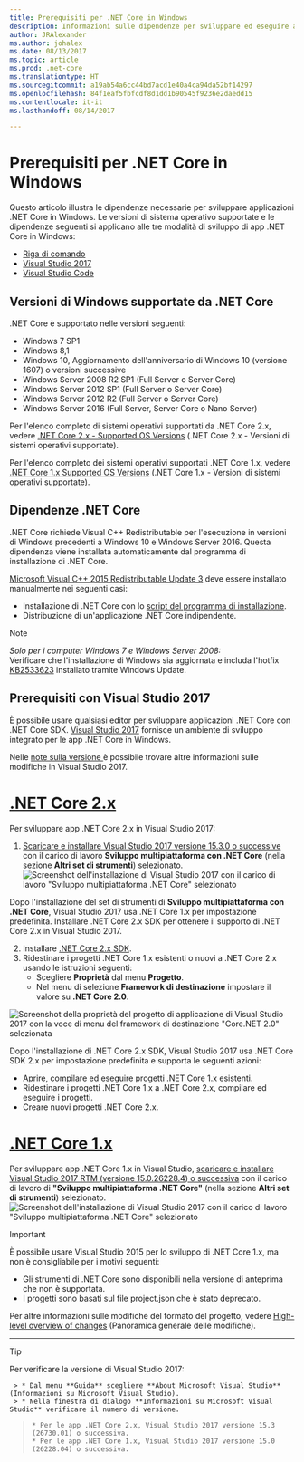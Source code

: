 ```yaml
---
title: Prerequisiti per .NET Core in Windows
description: Informazioni sulle dipendenze per sviluppare ed eseguire applicazioni .NET Core in computer Windows.
author: JRAlexander
ms.author: johalex
ms.date: 08/13/2017
ms.topic: article
ms.prod: .net-core
ms.translationtype: HT
ms.sourcegitcommit: a19ab54a6cc44bd7acd1e40a4ca94da52bf14297
ms.openlocfilehash: 84f1eaf5fbfcdf8d1dd1b90545f9236e2daedd15
ms.contentlocale: it-it
ms.lasthandoff: 08/14/2017

---
```

# <a name="prerequisites-for-net-core-on-windows"></a>Prerequisiti per .NET Core in Windows

Questo articolo illustra le dipendenze necessarie per sviluppare applicazioni .NET Core in Windows. Le versioni di sistema operativo supportate e le dipendenze seguenti si applicano alle tre modalità di sviluppo di app .NET Core in Windows:

* [Riga di comando](tutorials/using-with-xplat-cli.md)
* [Visual Studio 2017](https://www.visualstudio.com/downloads/)
* [Visual Studio Code](https://code.visualstudio.com/)

## <a name="net-core-supported-windows-versions"></a>Versioni di Windows supportate da .NET Core

.NET Core è supportato nelle versioni seguenti:

* Windows 7 SP1
* Windows 8,1
* Windows 10, Aggiornamento dell'anniversario di Windows 10 (versione 1607) o versioni successive
* Windows Server 2008 R2 SP1 (Full Server o Server Core)
* Windows Server 2012 SP1 (Full Server o Server Core)
* Windows Server 2012 R2 (Full Server o Server Core)
* Windows Server 2016 (Full Server, Server Core o Nano Server)

Per l'elenco completo di sistemi operativi supportati da .NET Core 2.x, vedere [.NET Core 2.x - Supported OS Versions](https://github.com/dotnet/core/blob/master/release-notes/2.0/2.0-supported-os.md) (.NET Core 2.x - Versioni di sistemi operativi supportate).

Per l'elenco completo dei sistemi operativi supportati .NET Core 1.x, vedere [.NET Core 1.x Supported OS Versions](https://github.com/dotnet/core/blob/master/release-notes/1.0/1.0-supported-os.md) (.NET Core 1.x - Versioni di sistemi operativi supportate).

## <a name="net-core-dependencies"></a>Dipendenze .NET Core

.NET Core richiede Visual C++ Redistributable per l'esecuzione in versioni di Windows precedenti a Windows 10 e Windows Server 2016. Questa dipendenza viene installata automaticamente dal programma di installazione di .NET Core.

[Microsoft Visual C++ 2015 Redistributable Update 3](https://www.microsoft.com/en-us/download/details.aspx?id=52685) deve essere installato manualmente nei seguenti casi:

   * Installazione di .NET Core con lo [script del programma di installazione](./tools/dotnet-install-script.md).
   * Distribuzione di un'applicazione .NET Core indipendente.

> [!NOTE]
> <em>Solo per i computer Windows 7 e Windows Server 2008:</em><br>
> Verificare che l'installazione di Windows sia aggiornata e includa l'hotfix [KB2533623](https://support.microsoft.com/help/2533623) installato tramite Windows Update.

## <a name="prerequisites-with-visual-studio-2017"></a>Prerequisiti con Visual Studio 2017

È possibile usare qualsiasi editor per sviluppare applicazioni .NET Core con .NET Core SDK.  [Visual Studio 2017](#visual-studio-2017) fornisce un ambiente di sviluppo integrato per le app .NET Core in Windows.

Nelle [note sulla versione ](https://www.visualstudio.com/news/releasenotes/vs2017-relnotes) è possibile trovare altre informazioni sulle modifiche in Visual Studio 2017.
# <a name="net-core-2xtabnetcore2x"></a>[.NET Core 2.x](#tab/netcore2x)

Per sviluppare app .NET Core 2.x in Visual Studio 2017:

 1. [Scaricare e installare Visual Studio 2017 versione 15.3.0 o successive](/visualstudio/install/install-visual-studio) con il carico di lavoro **Sviluppo multipiattaforma con .NET Core** (nella sezione **Altri set di strumenti**) selezionato.
![Screenshot dell'installazione di Visual Studio 2017 con il carico di lavoro "Sviluppo multipiattaforma .NET Core" selezionato](./media/windows-prerequisites/vs-15-3-workloads.jpg)

Dopo l'installazione del set di strumenti di **Sviluppo multipiattaforma con .NET Core**, Visual Studio 2017 usa .NET Core 1.x per impostazione predefinita. Installare .NET Core 2.x SDK per ottenere il supporto di .NET Core 2.x in Visual Studio 2017.

 2. Installare [.NET Core 2.x SDK](https://www.microsoft.com/net/download/core).
 3. Ridestinare i progetti .NET Core 1.x esistenti o nuovi a .NET Core 2.x usando le istruzioni seguenti:
    * Scegliere **Proprietà** dal menu **Progetto**. 
    * Nel menu di selezione **Framework di destinazione** impostare il valore su **.NET Core 2.0**.

![Screenshot della proprietà del progetto di applicazione di Visual Studio 2017 con la voce di menu del framework di destinazione "Core.NET 2.0" selezionata](./media/windows-prerequisites/Targeting-dotnetCore2.png)

Dopo l'installazione di .NET Core 2.x SDK, Visual Studio 2017 usa .NET Core SDK 2.x per impostazione predefinita e supporta le seguenti azioni:

  * Aprire, compilare ed eseguire progetti .NET Core 1.x esistenti.
  * Ridestinare i progetti .NET Core 1.x a .NET Core 2.x, compilare ed eseguire i progetti.
  * Creare nuovi progetti .NET Core 2.x.

# <a name="net-core-1xtabnetcore1x"></a>[.NET Core 1.x](#tab/netcore1x)
Per sviluppare app .NET Core 1.x in Visual Studio, [scaricare e installare Visual Studio 2017 RTM (versione 15.0.26228.4) o successiva](/visualstudio/install/install-visual-studio) con il carico di lavoro di **"Sviluppo multipiattaforma .NET Core"** (nella sezione **Altri set di strumenti**) selezionato.
![Screenshot dell'installazione di Visual Studio 2017 con il carico di lavoro "Sviluppo multipiattaforma .NET Core" selezionato](./media/windows-prerequisites/vs_workloads.jpg)
> [!IMPORTANT]
> È possibile usare Visual Studio 2015 per lo sviluppo di .NET Core 1.x, ma non è consigliabile per i motivi seguenti:
  > * Gli strumenti di .NET Core sono disponibili nella versione di anteprima che non è supportata.
  > * I progetti sono basati sul file project.json che è stato deprecato.
>
> Per altre informazioni sulle modifiche del formato del progetto, vedere [High-level overview of changes](./tools/cli-msbuild-architecture.md) (Panoramica generale delle modifiche).
---

>[!TIP]
  > Per verificare la versione di Visual Studio 2017:
>
     > * Dal menu **Guida** scegliere **About Microsoft Visual Studio** (Informazioni su Microsoft Visual Studio).
     > * Nella finestra di dialogo **Informazioni su Microsoft Visual Studio** verificare il numero di versione.
>     * Per le app .NET Core 2.x, Visual Studio 2017 versione 15.3 (26730.01) o successiva.
>     * Per le app .NET Core 1.x, Visual Studio 2017 versione 15.0 (26228.04) o successiva.

